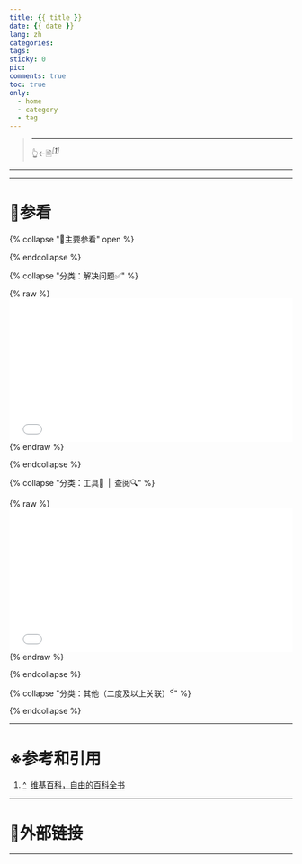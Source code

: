 ```yaml
---
title: {{ title }}
date: {{ date }}
lang: zh
categories:
tags:
sticky: 0
pic:
comments: true
toc: true
only:
  - home
  - category
  - tag
---
```


>
>
> <!-- more -->
>
> - - -
> 👆←🗎<sup id="cite_ref-1">*<font color="#808080">\[</font>[1](#cite_note-1)<font color="#808080">\]</font>*</sup>

---

---

# 📔参看

{% collapse "📖主要参看" open %}

{% endcollapse %}

<!-- {% collapse "📖主要参看（站内资源）<sup>🔖</sup>" open %}

* {% post_link "Wikipedia" %}<sup>🖇</sup>

{% endcollapse %} -->

{% collapse "分类：解决问题✅" %}

{% raw %}<iframe allowtransparency="true" importance="low" seamless src="/_partial/see_category-solution.html" style="width:100%;height:256px;border:0 !important;"></iframe>{% endraw %}

{% endcollapse %}

{% collapse "分类：工具🧰&ensp;|&ensp;查阅🔍" %}

{% raw %}<iframe allowtransparency="true" importance="low" seamless src="/_partial/see_category-tool-check.html" style="width:100%;height:256px;border:0 !important;"></iframe>{% endraw %}

{% endcollapse %}

{% collapse "分类：其他（二度及以上关联）<sup>☌</sup>" %}

{% endcollapse %}

<!-- {% collapse "更多<sup>📜</sup>" %}

{% endcollapse %} -->

---

# ※参考和引用

1. <a id="cite_note-1" href="#cite_ref-1" aria-label="跳转" title="跳转">^</a>&ensp;[维基百科，自由的百科全书](https://zh.wikipedia.org/)

---

# 🔗外部链接

---
